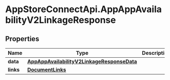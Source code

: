 # AppStoreConnectApi.AppAppAvailabilityV2LinkageResponse

## Properties

Name | Type | Description | Notes
------------ | ------------- | ------------- | -------------
**data** | [**AppAppAvailabilityV2LinkageResponseData**](AppAppAvailabilityV2LinkageResponseData.md) |  | 
**links** | [**DocumentLinks**](DocumentLinks.md) |  | 


